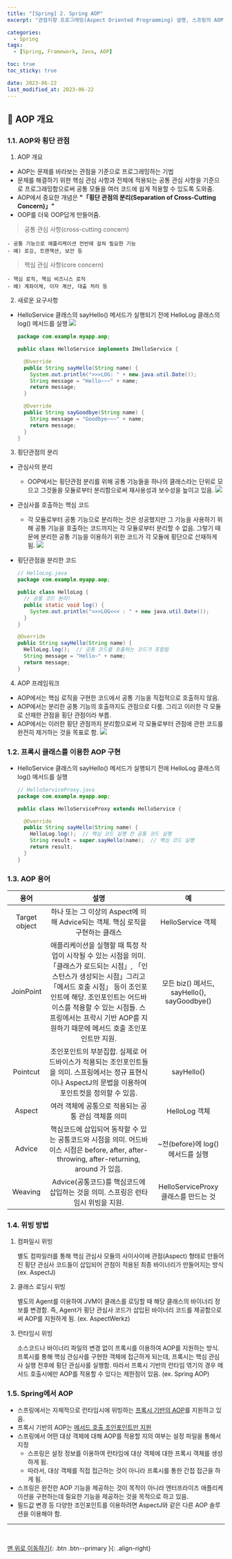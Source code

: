 ```yaml
---
title: "[Spring] 2. Spring AOP"
excerpt: "관점지향 프로그래밍(Aspect Oriented Programming) 설명, 스프링의 AOP 프레임워크는 관점지향 프로그래밍을 훨씬 쉽고 간결하게 작성할 수 있도록 도와줌"

categories:
  - Spring
tags:
  - [Spring, Framework, Java, AOP]

toc: true
toc_sticky: true

date: 2023-06-22
last_modified_at: 2023-06-22
---
```


## 🌱 AOP 개요

### 1.1. AOP와 횡단 관점

1.  AOP 개요

- AOP는 문제를 바라보는 관점을 기준으로 프로그래밍하는 기법
- 문제를 해결하기 위한 핵심 관심 사항과 전체에 적용되는 공통 관심 사항을 기준으로 프로그래밍함으로써 공통 모듈을 여러 코드에 쉽게 적용할 수 있도록 도와줌.
- AOP에서 중요한 개념은 **"「횡단 관점의 분리(Separation of Cross-Cutting Concern)」"**
- OOP를 더욱 OOP답게 만들어줌.

> 공통 관심 사항(cross-cutting concern)

    - 공통 기능으로 애플리케이션 전반에 걸쳐 필요한 기능
    - 예) 로깅, 트랜잭션, 보안 등

> 핵심 관심 사항(core concern)

    - 핵심 로직, 핵심 비즈니스 로직
    - 예) 계좌이체, 이자 계산, 대출 처리 등

2.  새로운 요구사항

- HelloService 클래스의 sayHello() 메서드가 실행되기 전에 HelloLog 클래스의 log() 메서드를 실행
  ![](https://github.com/threeplef/threeplef.github.io/assets/89235056/7213343f-8515-4804-83ec-0e93a738e27b)

  ```java
  package com.example.myapp.aop;

  public class HelloService implements IHelloService {

    @Override
    public String sayHello(String name) {
      System.out.println(">>>LOG: " + new.java.util.Date());
      String message = "Hello~~~" + name;
      return message;
    }

    @Override
    public String sayGoodbye(String name) {
      String message = "Goodbye~~~" + name;
      return message;
    }
  }
  ```

3.  횡단관점의 분리

- 관심사의 분리
  - OOP에서는 횡단관점 분리를 위해 공통 기능들을 하나의 클래스라는 단위로 모으고 그것들을 모듈로부터 분리함으로써 재사용성과 보수성을 높이고 있음.
    ![](https://github.com/threeplef/threeplef.github.io/assets/89235056/c607c03e-d0f0-432a-b4c1-5631a7d0ed7d)
- 관심사를 호출하는 핵심 코드
  - 각 모듈로부터 공통 기능으로 분리하는 것은 성공했지만 그 기능을 사용하기 위해 공통 기능을 호출하는 코드까지는 각 모듈로부터 분리할 수 없음. 그렇기 때문에 분리한 공통 기능을 이용하기 위한 코드가 각 모듈에 횡단으로 산재하게 됨.
    ![](https://github.com/threeplef/threeplef.github.io/assets/89235056/50ee959d-e6e6-4153-8b64-42387c7326ae)
- 횡단관점을 분리한 코드

  ```java
  // HelloLog.java
  package com.example.myapp.aop;

  public class HelloLog {
    // 공통 코드 분리!
    public static void log() {
      System.out.println(">>>LOG<<< : " + new java.util.Date());
    }
  }
  ```

  ```java
  @Override
  public String sayHello(String name) {
    HelloLog.log();  // 공통 코드를 호출하는 코드가 포함됨
    String message = "Hello~" + name;
    return message;
  }
  ```

4.  AOP 프레임워크

- AOP에서는 핵심 로직을 구현한 코드에서 공통 기능을 직접적으로 호출하지 않음.
- AOP에서는 분리한 공통 기능의 호출까지도 관점으로 다룸. 그리고 이러한 각 모듈로 산재한 관점을 횡단 관점이라 부름.
- AOP에서는 이러한 횡단 관점까지 분리함으로써 각 모듈로부터 관점에 관한 코드를 완전히 제거하는 것을 목표로 함.
  ![](https://github.com/threeplef/threeplef.github.io/assets/89235056/2e5ff540-1ab0-4079-a5da-d624138c4342)

### 1.2. 프록시 클래스를 이용한 AOP 구현

- HelloService 클래스의 sayHello() 메서드가 실행되기 전에 HelloLog 클래스의 log() 메서드를 실행

  ```java
  // HelloServiceProxy.java
  package com.example.myapp.aop;

  public class HelloServiceProxy extends HelloService {

    @Override
    public String sayHello(String name) {
      HelloLog.log();  // 핵심 코드 실행 전 공통 코드 실행
      String result = super.sayHello(name);  // 핵심 코드 실행
      return result;
    }
  }
  ```

### 1.3. AOP 용어

|     용어      |                                                                                                                                                    설명                                                                                                                                                     |                     예                      |
| :-----------: | :---------------------------------------------------------------------------------------------------------------------------------------------------------------------------------------------------------------------------------------------------------------------------------------------------------: | :-----------------------------------------: |
| Target object |                                                                                                               하나 또는 그 이상의 Aspect에 의해 Advice되는 객체. 핵심 로직을 구현하는 클래스                                                                                                                |              HelloService 객체              |
|   JoinPoint   | 애플리케이션을 실행할 때 특정 작업이 시작될 수 있는 시점을 의미. 「클래스가 로드되는 시점」, 「인스턴스가 생성되는 시점」그리고 「메서드 호출 시점」 등이 조인포인트에 해당. 조인포인트는 어드바이스를 적용할 수 있는 시점들. 스프링에서는 프락시 기반 AOP를 지원하기 때문에 메서드 호출 조인포인트만 지원. | 모든 biz() 메서드, sayHello(), sayGoodbye() |
|   Pointcut    |                                                                         조인포인트의 부분집합. 실제로 어드바이스가 적용되는 조인포인트들을 의미. 스프링에서는 정규 표현식이나 AspectJ의 문법을 이용하여 포인트컷을 정의할 수 있음.                                                                          |                 sayHello()                  |
|    Aspect     |                                                                                                                             여러 객체에 공통으로 적용되는 공통 관심 객체를 의미                                                                                                                             |                HelloLog 객체                |
|    Advice     |                                                                                핵심코드에 삽입되어 동작할 수 있는 공통코드와 시점을 의미. 어드바이스 시점은 before, after, after-throwing, after-returning, around 가 있음.                                                                                 |      ~전(before)에 log() 메서드를 실행      |
|    Weaving    |                                                                                                              Advice(공통코드)를 핵심코드에 삽입하는 것을 의미. 스프링은 런타임시 위빙을 지원.                                                                                                               |    HelloServiceProxy 클래스를 만드는 것     |

### 1.4. 위빙 방법

1. 컴파일시 위빙

   별도 컴파일러를 통해 핵심 관심사 모듈의 사이사이에 관점(Aspect) 형태로 만들어진 횡단 관심사 코드들이 삽입되어 관점이 적용된 최종 바이너리가 만들어지는 방식 (ex. AspectJ)

2. 클래스 로딩시 위빙

   별도의 Agent를 이용하여 JVM이 클래스를 로딩할 때 해당 클래스의 바이너리 정보를 변경함. 즉, Agent가 횡단 관심사 코드가 삽입된 바이너리 코드를 제공함으로써 AOP를 지원하게 됨. (ex. AspectWerkz)

3. 런타임시 위빙

   소스코드나 바이너리 파일의 변경 없이 프록시를 이용하여 AOP를 지원하는 방식. 프록시를 통해 핵심 관심사를 구현한 객체에 접근하게 되는데, 프록시는 핵심 관심사 실행 전후에 횡단 관심사를 실행함. 따라서 프록시 기반의 런타임 엮기의 경우 메서드 호출시에만 AOP를 적용할 수 있다는 제한점이 있음. (ex. Spring AOP)

### 1.5. Spring에서 AOP

- 스프링에서는 자체적으로 런타임시에 위빙하는 <u>프록시 기반의 AOP</u>를 지원하고 있음.
- 프록시 기반의 AOP는 <u>메서드 호출 조인포인트만 지원</u>
- 스프링에서 어떤 대상 객체에 대해 AOP를 적용할 지의 여부는 설정 파일을 통해서 지정
  - 스프링은 설정 정보를 이용하여 런타임에 대상 객체에 대한 프록시 객체를 생성하게 됨.
  - 따라서, 대상 객체를 직접 접근하는 것이 아니라 프록시를 통한 간접 접근을 하게 됨.
- 스프링은 완전한 AOP 기능을 제공하는 것이 목적이 아니라 엔터프라이즈 애플리케이션을 구현하는데 필요한 기능을 제공하는 것을 목적으로 하고 있음.
- 필드값 변경 등 다양한 조인포인트를 이용하려면 AspectJ와 같은 다른 AOP 솔루션을 이용해야 함.

---

<br>

[맨 위로 이동하기](#){: .btn .btn--primary }{: .align-right}
